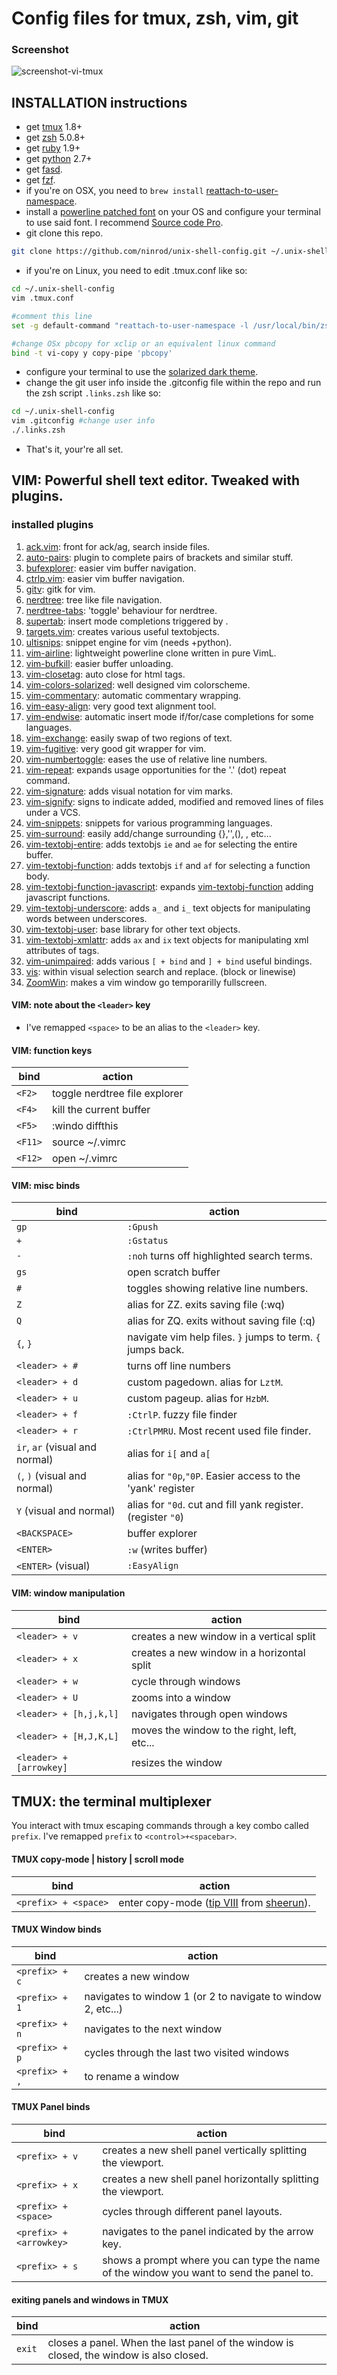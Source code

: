 # Config files for __tmux, zsh, vim, git__

### Screenshot
![screenshot-vi-tmux](https://raw.githubusercontent.com/ninrod/unix-shell-config/misc/images/papercolor-screenshot.png)

## INSTALLATION instructions

* get [tmux][tmux_link] 1.8+
* get [zsh][zsh_link] 5.0.8+
* get [ruby][ruby_link] 1.9+
* get [python][python_link] 2.7+
* get [fasd][fasd_link].
* get [fzf][fzf_link].
* if you're on OSX, you need to `brew install` [reattach-to-user-namespace][reattach_link].
* install a [powerline patched font][powerline_fonts] on your OS and configure your terminal to use said font. 
  I recommend [Source code Pro][saucecode_link].
* git clone this repo.

```sh
git clone https://github.com/ninrod/unix-shell-config.git ~/.unix-shell-config
```

* if you're on Linux, you need to edit .tmux.conf like so:

```sh
cd ~/.unix-shell-config
vim .tmux.conf

#comment this line
set -g default-command "reattach-to-user-namespace -l /usr/local/bin/zsh"

#change OSx pbcopy for xclip or an equivalent linux command
bind -t vi-copy y copy-pipe 'pbcopy'
```

* configure your terminal to use the [solarized dark theme][solarized_link].
* change the git user info inside the .gitconfig file within the repo and run the zsh script `.links.zsh` like so:

```sh
cd ~/.unix-shell-config
vim .gitconfig #change user info
./.links.zsh
```

* That's it, your're all set.

## VIM: Powerful shell text editor. Tweaked with plugins.

### installed plugins
01. [ack.vim][ack.vim_link]: front for ack/ag, search inside files.
02. [auto-pairs][auto-pairs_link]: plugin to complete pairs of brackets and similar stuff.
03. [bufexplorer][bufexplorer_link]: easier vim buffer navigation.
04. [ctrlp.vim][ctlrp_link]: easier vim buffer navigation.
05. [gitv][gitv_link]: gitk for vim.
06. [nerdtree][nerdtree_link]: tree like file navigation.
07. [nerdtree-tabs][nerdtree-tabs_link]: 'toggle' behaviour for nerdtree.
08. [supertab][supertab_link]: insert mode completions triggered by <TAB>.
09. [targets.vim][targets_link]: creates various useful textobjects.
10. [ultisnips][ultisnips_link]: snippet engine for vim (needs +python).
11. [vim-airline][airline_link]: lightweight powerline clone written in pure VimL.
12. [vim-bufkill][bufkill_link]: easier buffer unloading.
13. [vim-closetag][closetag_link]: auto close for html tags.
14. [vim-colors-solarized][vim-colors-solarized_link]: well designed vim colorscheme.
15. [vim-commentary][vim-commentary_link]: automatic commentary wrapping.
16. [vim-easy-align][vim-easy-align_link]: very good text alignment tool.
17. [vim-endwise][vim-endwise_link]: automatic insert mode if/for/case completions for some languages.
18. [vim-exchange][vim-exchange_link]: easily swap of two regions of text.
19. [vim-fugitive][vim-fugitive_link]: very good git wrapper for vim.
20. [vim-numbertoggle][vim-numbertoggle_link]: eases the use of relative line numbers.
21. [vim-repeat][vim-repeat_link]: expands usage opportunities for the '.' (dot) repeat command.
22. [vim-signature][vim-signature_link]: adds visual notation for vim marks.
23. [vim-signify][vim-signify_link]: signs to indicate added, modified and removed lines of files under a VCS.
24. [vim-snippets][vim-snippets_link]: snippets for various programming languages.
25. [vim-surround][vim-surround_link]: easily add/change surrounding {},'',(), <htmltags>, etc...
26. [vim-textobj-entire][vim-textobj-entire_link]: adds textobjs `ie` and `ae` for selecting the entire buffer.
27. [vim-textobj-function][vim-textobj-function_link]: adds textobjs `if` and `af` for selecting a function body.
28. [vim-textobj-function-javascript][vim-textobj-function-javascript_link]: expands [vim-textobj-function][vim-textobj-function_link] adding javascript functions.
29. [vim-textobj-underscore][vim-textobj-underscore_link]: adds `a_` and `i_` text objects for manipulating words between underscores.
30. [vim-textobj-user][vim-textobj-user_link]: base library for other text objects.
31. [vim-textobj-xmlattr][vim-textobj-xmlattr_link]: adds `ax` and `ix` text objects for manipulating xml attributes of tags.
32. [vim-unimpaired][vim-unimpaired_link]: adds various `[ + bind` and `] + bind` useful bindings.
33. [vis][vis_link]: within visual selection search and replace. (block or linewise)
34. [ZoomWin][ZoomWin_link]: makes a vim window go temporarilly fullscreen.

#### VIM: note about the `<leader>` key

* I've remapped `<space>` to be an alias to the `<leader>` key.

#### VIM: function keys
bind                         | action
-----------------------------|-------------------------------------------
`<F2>`  | toggle nerdtree file explorer
`<F4>`  | kill the current buffer
`<F5>`  | :windo diffthis
`<F11>` | source ~/.vimrc
`<F12>` | open ~/.vimrc

#### VIM: misc binds

bind                           | action
------------------------       | ------------------------------------------
`gp`                           | `:Gpush`
`+`                            | `:Gstatus`
`-`                            | `:noh` turns off highlighted search terms.
`gs`                           | open scratch buffer
`#`                            | toggles showing relative line numbers.
`Z`                            | alias for ZZ. exits saving file (:wq)
`Q`                            | alias for ZQ. exits without saving file (:q)
`{`, `}`                       | navigate vim help files. `}` jumps to term. `{` jumps back.
`<leader> + #`                 | turns off line numbers
`<leader> + d`                 | custom pagedown. alias for `LztM`.
`<leader> + u`                 | custom pageup. alias for `HzbM`.
`<leader> + f`                 | `:CtrlP`. fuzzy file finder
`<leader> + r`                 | `:CtrlPMRU`. Most recent used file finder.
`ir`, `ar` (visual and normal) | alias for `i[` and `a[`
`(`, `)` (visual and normal)   | alias for `"0p`,`"0P`. Easier access to the 'yank' register
`Y` (visual and normal)        | alias for `"0d`. cut and fill yank register. (register `"0`)
`<BACKSPACE>`                  | buffer explorer
`<ENTER>`                      | `:w` (writes buffer)
`<ENTER>` (visual)             | `:EasyAlign`

#### VIM: window manipulation

bind                   | action
-----------------------|------------------------------------------
`<leader> + v`         | creates a new window in a vertical split
`<leader> + x`         | creates a new window in a horizontal split
`<leader> + w`         | cycle through windows
`<leader> + U`         | zooms into a window
`<leader> + [h,j,k,l]` | navigates through open windows
`<leader> + [H,J,K,L]` | moves the window to the right, left, etc...
`<leader> + [arrowkey]`| resizes the window

## TMUX: the terminal multiplexer

You interact with tmux escaping commands through a key combo called `prefix`. I've remapped `prefix` to `<control>+<spacebar>`.

#### TMUX copy-mode | history | scroll mode

bind                 | action
-------------------- | -----------------------------------------------------------
`<prefix> + <space>` | enter copy-mode ([tip VIII][sheerun_tip_link] from [sheerun][sheerun_link]).

#### TMUX Window binds

bind           | action
-------------- | ------------------------------------------------------------
`<prefix> + c` | creates a new window
`<prefix> + 1` | navigates to window 1 (or 2 to navigate to window 2, etc...)
`<prefix> + n` | navigates to the next window
`<prefix> + p` | cycles through the last two visited windows
`<prefix> + ,` | to rename a window

#### TMUX Panel binds

bind                          | action
----------------------------- | ----------------------------------------------------------------------------------------
`<prefix> + v`                | creates a new shell panel vertically splitting the viewport.
`<prefix> + x`                | creates a new shell panel horizontally splitting the viewport.
`<prefix> + <space>`          | cycles through different panel layouts.
`<prefix> + <arrowkey>` | navigates to the panel indicated by the arrow key.
`<prefix> + s`                | shows a prompt where you can type the name of the window you want to send the panel to.

#### exiting panels and windows in TMUX

bind                           | action
------------------------------ | -----------------------------------------------------------------------------------------
`exit`                         | closes a panel. When the last panel of the window is closed, the window is also closed.


[powerline_fonts]: <https://github.com/powerline/fonts.git> 
[fasd_link]: <https://github.com/clvv/fasd.git>
[tmux_link]: <https://github.com/tmux/tmux.git>
[zsh_link]: <https://github.com/zsh-users/zsh.git>
[solarized_link]: <https://github.com/altercation/solarized.git>
[saucecode_link]: <https://github.com/powerline/fonts/raw/master/SourceCodePro/Sauce%20Code%20Powerline%20Regular.otf>
[reattach_link]: <https://github.com/ChrisJohnsen/tmux-MacOSX-pasteboard.git>
[ruby_link]: <https://github.com/ruby/ruby.git>
[python_link]: <http://python.org>
[sheerun_tip_link]: <https://sheerun.net/2014/03/21/how-to-boost-your-vim-productivity/>
[sheerun_link]: <https://github.com/sheerun>


[ack.vim_link]: <https://github.com/mileszs/ack.vim>
[auto-pairs_link]: <https://github.com/jiangmiao/auto-pairs.git>
[bufexplorer_link]: <https://github.com/jlanzarotta/bufexplorer.git>
[ctlrp_link]: <https://github.com/ctrlpvim/ctrlp.vim.git>
[gitv_link]: <https://github.com/ctrlpvim/ctrlp.vim.git>
[nerdtree_link]: <https://github.com/scrooloose/nerdtree.git>
[supertab_link]: <https://github.com/ervandew/supertab.git>
[targets_link]: <https://github.com/wellle/targets.vim.git>
[ultisnips_link]: <https://github.com/SirVer/ultisnips.git>
[airline_link]: <https://github.com/bling/vim-airline.git>
[bufkill_link]: <https://github.com/qpkorr/vim-bufkill.git>
[closetag_link]: <https://github.com/alvan/vim-closetag.git>
[vim-colors-solarized_link]: <https://github.com/altercation/vim-colors-solarized.git>
[vim-commentary_link]: <https://github.com/tpope/vim-commentary.git>
[vim-easy-align_link]: <https://github.com/junegunn/vim-easy-align.git>
[fzf_link]: <https://github.com/junegunn/fzf.git>
[vim-endwise_link]: <https://github.com/tpope/vim-endwise.git>
[vim-exchange_link]: <https://github.com/tommcdo/vim-exchange.git>
[vim-fugitive_link]: <https://github.com/tpope/vim-fugitive.git>
[nerdtree-tabs_link]: <https://github.com/jistr/vim-nerdtree-tabs.git>
[vim-numbertoggle_link]: <https://github.com/jeffkreeftmeijer/vim-numbertoggle.git>
[vim-repeat_link]: <https://github.com/tpope/vim-repeat.git>
[vim-signature_link]: <https://github.com/kshenoy/vim-signature.git>
[vim-signify_link]: <https://github.com/mhinz/vim-signify.git>
[vim-snippets_link]: <https://github.com/honza/vim-snippets.git>
[vim-surround_link]: <https://github.com/tpope/vim-surround.git>
[vim-textobj-entire_link]: <https://github.com/kana/vim-textobj-entire.git>
[vim-textobj-function_link]: <https://github.com/kana/vim-textobj-function.git>
[vim-textobj-function-javascript_link]: <https://github.com/thinca/vim-textobj-function-javascript.git>
[vim-textobj-underscore_link]: <https://github.com/lucapette/vim-textobj-underscore.git>
[vim-textobj-user_link]: <https://github.com/kana/vim-textobj-user.git>
[vim-textobj-xmlattr_link]: <https://github.com/whatyouhide/vim-textobj-xmlattr.git>
[vim-unimpaired_link]: <https://github.com/tpope/vim-unimpaired.git>
[vis_link]: <https://github.com/sencer/vis.git>
[ZoomWin_link]: <https://github.com/regedarek/ZoomWin.git>
